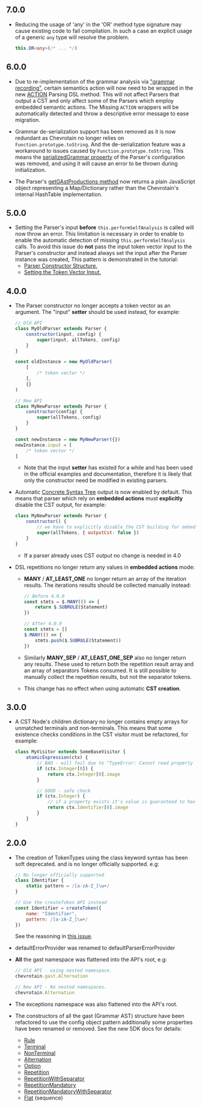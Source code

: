 ## 7.0.0

-   Reducing the usage of 'any' in the 'OR' method type signature may cause existing code to fail compilation.
    In such a case an explicit usage of a generic `any` type will resolve the problem.
    ```typescript
    this.OR<any>(/* ... */)
    ```

## 6.0.0

-   Due to re-implementation of the grammar analysis via ["grammar recording"](../guide/internals.md#grammar-recording), certain semantics action
    will now need to be wrapped in the new [ACTION](https://sap.github.io/chevrotain/documentation/6_0_0/classes/baseparser.html#action) Parsing
    DSL method. This will not affect Parsers that output a CST and only affect some of the Parsers which employ embedded semantic actions.
    The Missing `ACTION` wrappers will be automatically detected and throw a descriptive error message to ease migration.

-   Grammar de-serialization support has been removed as it is now redundant as Chevrotain no longer relies on `Function.prototype.toString`.
    And the de-serialization feature was a workaround to issues caused by `Function.prototype.toString`.
    This means the [serializedGrammar property](https://sap.github.io/chevrotain/documentation/5_0_0/interfaces/iparserconfig.html#serializedgrammar)
    of the Parser's configuration was removed, and using it will cause an error to be thrown during initialization.

-   The Parser's [getGAstProductions method](https://sap.github.io/chevrotain/documentation/6_0_0/classes/baseparser.html#getgastproductions)
    now returns a plain JavaScript object representing a Map/Dictionary rather than the Chevrotain's internal HashTable implementation.

## 5.0.0

-   Setting the Parser's input **before** `this.performSelfAnalysis` is called will now throw an error.
    This limitation is necessary in order to enable to enable the automatic detection of missing `this.performSelfAnalysis` calls.
    To avoid this issue do **not** pass the input token vector input to the Parser's constructor and instead always set the input
    after the Parser instance was created, This pattern is demonstrated in the tutorial:
    -   [Parser Constructor Structure.](../tutorial/step2_parsing.md#structure)
    -   [Setting the Token Vector Input.](../tutorial/step2_parsing.md#usage)

## 4.0.0

-   The Parser constructor no longer accepts a token vector as an argument.
    The "input" **setter** should be used instead, for example:

    ```javascript
    // Old API
    class MyOldParser extends Parser {
        constructor(input, config) {
            super(input, allTokens, config)
        }
    }

    const oldInstance = new MyOldParser(
        [
            /* token vector */
        ],
        {}
    )

    // New API
    class MyNewParser extends Parser {
        constructor(config) {
            super(allTokens, config)
        }
    }

    const newInstance = new MyNewParser({})
    newInstance.input = [
        /* token vector */
    ]
    ```

    -   Note that the input **setter** has existed for a while and has been used
        in the official examples and documentation, therefore it is likely that
        only the constructor need be modified in existing parsers.

-   Automatic [Concrete Syntax Tree](https://sap.github.io/chevrotain/docs/guide/concrete_syntax_tree.html) output is now enabled by default.
    This means that parser which rely on **embedded actions** must **explicitly** disable
    the CST output, for example:

    ```javascript
    class MyNewParser extends Parser {
        constructor() {
            // we have to explicitly disable the CST building for embedded actions to work.
            super(allTokens, { outputCst: false })
        }
    }
    ```

    -   If a parser already uses CST output no change is needed in 4.0

-   DSL repetitions no longer return any values in **embedded actions** mode:

    -   **MANY** / **AT_LEAST_ONE** no longer return an array of the iteration results.
        The iterations results should be collected manually instead:

        ```javascript
        // Before 4.0.0
        const stmts = $.MANY(() => {
            return $.SUBRULE(Statement)
        })

        // After 4.0.0
        const stmts = []
        $.MANY(() => {
            stmts.push($.SUBRULE(Statement))
        })
        ```

    -   Similarly **MANY_SEP** / **AT_LEAST_ONE_SEP** also no longer return any results.
        These used to return both the repetition result array and an array of separators Tokens consumed.
        It is still possible to manually collect the repetition results, but not the separator tokens.

    -   This change has no effect when using automatic **CST creation**.

## 3.0.0

-   A CST Node's children dictionary no longer contains empty arrays
    for unmatched terminals and non-terminals. This means that some existence checks
    conditions in the CST visitor must be refactored, for example:

    ```javascript
    class MyVisitor extends SomeBaseVisitor {
        atomicExpression(ctx) {
            // BAD - will fail due to "TypeError: Cannot read property '0' of undefined"
            if (ctx.Integer[0]) {
                return ctx.Integer[0].image
            }

            // GOOD - safe check
            if (ctx.Integer) {
                // if a property exists it's value is guaranteed to have at least one element.
                return ctx.Identifier[0].image
            }
        }
    }
    ```

## 2.0.0

-   The creation of TokenTypes using the class keyword syntax has been soft deprecated.
    and is no longer officially supported.
    e.g:

    ```javascript
    // No longer officially supported
    class Identifier {
        static pattern = /[a-zA-Z_]\w+/
    }

    // Use the createToken API instead
    const Identifier = createToken({
        name: "Identifier",
        pattern: /[a-zA-Z_]\w+/
    })
    ```

    See the reasoning in [this issue](https://github.com/SAP/chevrotain/issues/653).

*   defaultErrorProvider was renamed to defaultParserErrorProvider

*   **All** the gast namespace was flattened into the API's root, e.g:

    ```javascript
    // Old API - using nested namespace.
    chevrotain.gast.Alternation

    // New API - No nested namespaces.
    chevrotain.Alternation
    ```

*   The exceptions namespace was also flattened into the API's root.

*   The constructors of all the gast (Grammar AST) structure have been
    refactored to use the config object pattern additionally some properties have been renamed or removed.
    See the new SDK docs for details:
    -   [Rule](https://sap.github.io/chevrotain/documentation/2_0_0/classes/rule.html)
    -   [Terminal](https://sap.github.io/chevrotain/documentation/2_0_0/classes/terminal.html)
    -   [NonTerminal](https://sap.github.io/chevrotain/documentation/2_0_0/classes/nonterminal.html)
    -   [Alternation](https://sap.github.io/chevrotain/documentation/2_0_0/classes/alternation.html)
    -   [Option](https://sap.github.io/chevrotain/documentation/2_0_0/classes/option.html)
    -   [Repetition](https://sap.github.io/chevrotain/documentation/2_0_0/classes/repetition.html)
    -   [RepetitionWithSeparator](https://sap.github.io/chevrotain/documentation/2_0_0/classes/repetitionwithseparator.html)
    -   [RepetitionMandatory](https://sap.github.io/chevrotain/documentation/2_0_0/classes/repetitionmandatory.html)
    -   [RepetitionMandatoryWithSeparator](https://sap.github.io/chevrotain/documentation/2_0_0/classes/repetitionmandatorywithseparator.html)
    -   [Flat](https://sap.github.io/chevrotain/documentation/2_0_0/classes/flat.html) (sequence)
